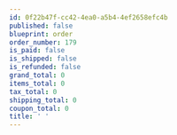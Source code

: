 ```yaml
---
id: 0f22b47f-cc42-4ea0-a5b4-4ef2658efc4b
published: false
blueprint: order
order_number: 179
is_paid: false
is_shipped: false
is_refunded: false
grand_total: 0
items_total: 0
tax_total: 0
shipping_total: 0
coupon_total: 0
title: ' '
---
```

